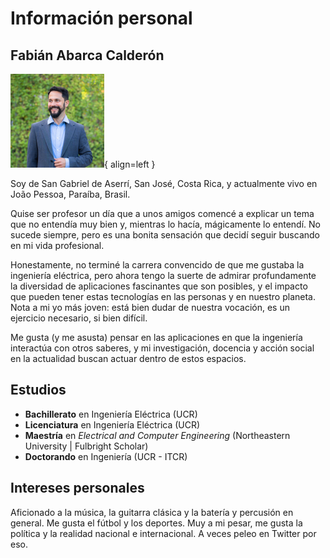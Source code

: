 # Información personal

## Fabián Abarca Calderón

![Fabián Abarca Calderón](assets/img/perfil.png){ align=left }

Soy de San Gabriel de Aserrí, San José, Costa Rica, y actualmente vivo en João Pessoa, Paraíba, Brasil.

Quise ser profesor un día que a unos amigos comencé a explicar un tema que no entendía muy bien y, mientras lo hacía, mágicamente lo entendí. No sucede siempre, pero es una bonita sensación que decidí seguir buscando en mi vida profesional.

Honestamente, no terminé la carrera convencido de que me gustaba la ingeniería eléctrica, pero ahora tengo la suerte de admirar profundamente la diversidad de aplicaciones fascinantes que son posibles, y el impacto que pueden tener estas tecnologías en las personas y en nuestro planeta. Nota a mi yo más joven: está bien dudar de nuestra vocación, es un ejercicio necesario, si bien difícil.

Me gusta (y me asusta) pensar en las aplicaciones en que la ingeniería interactúa con otros saberes, y mi investigación, docencia y acción social en la actualidad buscan actuar dentro de estos espacios.

## Estudios

- **Bachillerato** en Ingeniería Eléctrica (UCR)
- **Licenciatura** en Ingeniería Eléctrica (UCR)
- **Maestría** en *Electrical and Computer Engineering* (Northeastern University | Fulbright Scholar)
- **Doctorando** en Ingeniería (UCR - ITCR) 

## Intereses personales

Aficionado a la música, la guitarra clásica y la batería y percusión en general. Me gusta el fútbol y los deportes. Muy a mi pesar, me gusta la política y la realidad nacional e internacional. A veces peleo en Twitter por eso.
